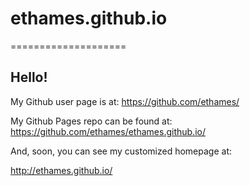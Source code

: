 # ethames.github.io
====================

## Hello!


My Github user page is at: 
https://github.com/ethames/

My Github Pages repo can be found at:  
https://github.com/ethames/ethames.github.io/

And, soon, you can see my customized homepage at:

http://ethames.github.io/
